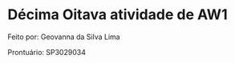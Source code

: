 # Décima Oitava atividade de AW1

<p>Feito por: Geovanna da Silva Lima</p>
<p>Prontuário: SP3029034</p>